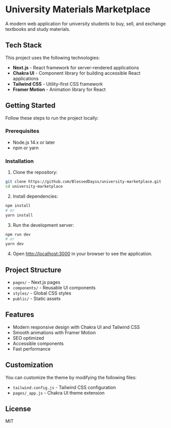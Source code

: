 # University Materials Marketplace

A modern web application for university students to buy, sell, and exchange textbooks and study materials.

## Tech Stack

This project uses the following technologies:

- **Next.js** - React framework for server-rendered applications
- **Chakra UI** - Component library for building accessible React applications
- **Tailwind CSS** - Utility-first CSS framework
- **Framer Motion** - Animation library for React

## Getting Started

Follow these steps to run the project locally:

### Prerequisites

- Node.js 14.x or later
- npm or yarn

### Installation

1. Clone the repository:
```bash
git clone https://github.com/BlessedDayss/university-marketplace.git
cd university-marketplace
```

2. Install dependencies:
```bash
npm install
# or
yarn install
```

3. Run the development server:
```bash
npm run dev
# or
yarn dev
```

4. Open [http://localhost:3000](http://localhost:3000) in your browser to see the application.

## Project Structure

- `pages/` - Next.js pages
- `components/` - Reusable UI components
- `styles/` - Global CSS styles
- `public/` - Static assets

## Features

- Modern responsive design with Chakra UI and Tailwind CSS
- Smooth animations with Framer Motion
- SEO optimized
- Accessible components
- Fast performance

## Customization

You can customize the theme by modifying the following files:

- `tailwind.config.js` - Tailwind CSS configuration
- `pages/_app.js` - Chakra UI theme extension

## License

MIT 